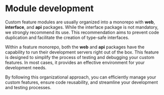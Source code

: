 ---
---

# Module development

Custom feature modules are usually organized into a monorepo with **web**, **interface**, and **api** packages. 
While the interface package is not mandatory, we strongly recommend its use. This recommendation aims to prevent code 
duplication and facilitate the creation of type-safe interfaces.

Within a feature monorepo, both the **web** and **api** packages have the capability to run their development servers 
right out of the box. This feature is designed to simplify the process of testing and debugging your custom features. 
In most cases, it provides an effective environment for your development needs.

By following this organizational approach, you can efficiently manage your custom features, ensure code reusability, 
and streamline your development and testing processes.
